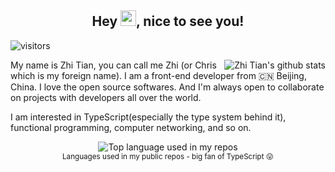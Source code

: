 <h2 align="center">Hey <img src="https://media.giphy.com/media/hvRJCLFzcasrR4ia7z/giphy.gif" width="25px">, nice to see you!</h2>

<!--
**tianzhich/tianzhich** is a ✨ _special_ ✨ repository because its `README.md` (this file) appears on your GitHub profile.

Here are some ideas to get you started:

- 🔭 I’m currently working on ...
- 🌱 I’m currently learning ...
- 👯 I’m looking to collaborate on ...
- 🤔 I’m looking for help with ...
- 💬 Ask me about ...
- 📫 How to reach me: ...
- 😄 Pronouns: ...
- ⚡ Fun fact: ...
-->

![visitors](https://visitor-badge.glitch.me/badge?page_id=tianzhich.tianzhich)

<img align="right" src="https://github-readme-stats.vercel.app/api?username=tianzhich&show_icons=true&theme=chartreuse-dark" alt="Zhi Tian's github stats" />

<p>My name is Zhi Tian, you can call me Zhi (or Chris which is my foreign name). I am a front-end developer from 🇨🇳 Beijing, China. I love the open source softwares. And I'm always open to collaborate on projects with developers all over the world.</p>

<p>I am interested in TypeScript(especially the type system behind it), functional programming, computer networking, and so on.</p>

<div align="center">
  <img src="https://github-readme-stats.vercel.app/api/top-langs/?username=tianzhich&layout=compact&hide_title=1" alt="Top language used in my repos" />
  <br />
  <small>Languages used in my public repos - big fan of TypeScript 😛</small>
  <br />
</div>
